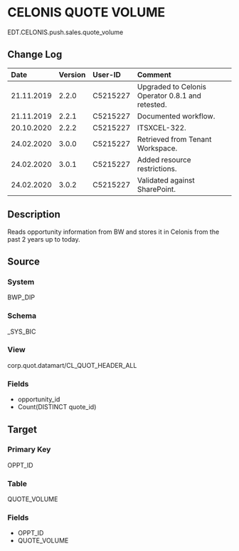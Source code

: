 # CELONIS QUOTE VOLUME
EDT.CELONIS.push.sales.quote_volume


## Change Log
|   Date        |   Version |   User-ID     |   Comment     |
|   :--         |   :--     |   :--         |   :--         |
|   21.11.2019  |   2.2.0   |   C5215227    |   Upgraded to Celonis Operator 0.8.1 and retested.    |
|   21.11.2019  |   2.2.1   |   C5215227    |   Documented workflow.    |
|   20.10.2020  |   2.2.2   |   C5215227    |   ITSXCEL-322.    |
|   24.02.2020  |   3.0.0   |   C5215227    |   Retrieved from Tenant Workspace.    |
|   24.02.2020  |   3.0.1   |   C5215227    |   Added resource restrictions.    |
|   24.02.2020  |   3.0.2   |   C5215227    |   Validated against SharePoint.    |


## Description
Reads opportunity information from BW and stores it in Celonis from the past 2 years up to today.


## Source

### System
BWP_DIP

### Schema
_SYS_BIC

### View
corp.quot.datamart/CL_QUOT_HEADER_ALL

### Fields
- opportunity_id
- Count(DISTINCT quote_id)


## Target

### Primary Key
OPPT_ID

### Table
QUOTE_VOLUME

### Fields
- OPPT_ID
- QUOTE_VOLUME